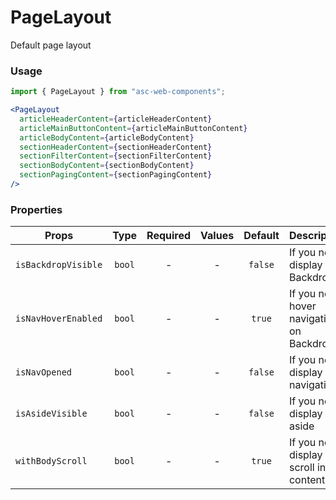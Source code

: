 # PageLayout

Default page layout

### Usage

```js
import { PageLayout } from "asc-web-components";
```

```jsx
<PageLayout
  articleHeaderContent={articleHeaderContent}
  articleMainButtonContent={articleMainButtonContent}
  articleBodyContent={articleBodyContent}
  sectionHeaderContent={sectionHeaderContent}
  sectionFilterContent={sectionFilterContent}
  sectionBodyContent={sectionBodyContent}
  sectionPagingContent={sectionPagingContent}
/>
```

### Properties

| Props               |  Type  | Required | Values | Default | Description                               |
| ------------------- | :----: | :------: | :----: | :-----: | ----------------------------------------- |
| `isBackdropVisible` | `bool` |    -     |   -    | `false` | If you need display Backdrop              |
| `isNavHoverEnabled` | `bool` |    -     |   -    | `true`  | If you need hover navigation on Backdrop  |
| `isNavOpened`       | `bool` |    -     |   -    | `false` | If you need display navigation            |
| `isAsideVisible`    | `bool` |    -     |   -    | `false` | If you need display aside                 |
| `withBodyScroll`    | `bool` |    -     |   -    | `true`  | If you need display scroll inside content |